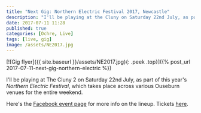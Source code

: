 ```yaml
---
title: "Next Gig: Northern Electric Festival 2017, Newcastle"
description: "I'll be playing at the Cluny on Saturday 22nd July, as part of the Northern Electric Festival weekend."
date: 2017-07-11 11:28
published: true
categories: [Ochre, Live]
tags: [live, gig]
image: /assets/NE2017.jpg
---
```

[![Gig flyer]({{ site.baseurl }}/assets/NE2017.jpg){: .peek .top}]({% post_url 2017-07-11-next-gig-northern-electric %})

I'll be playing at The Cluny 2 on Saturday 22nd July, as part of this year's *Northern Electric Festival*, which takes place across various Ouseburn venues for the entire weekend.

Here's the [Facebook event page](https://www.facebook.com/events/640732419464644/) for more info on the lineup. Tickets [here](http://www.seetickets.com/event/northern-electric-festival-2017/the-ouseburn-valley/1100935).
